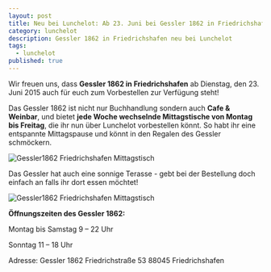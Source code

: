 ```yaml
---
layout: post
title: Neu bei Lunchelot: Ab 23. Juni bei Gessler 1862 in Friedrichshafen vorbestellen!
category: lunchelot
description: Gessler 1862 in Friedrichshafen neu bei Lunchelot
tags:
  - lunchelot
published: true
---
```


Wir freuen uns, dass __Gessler 1862 in Friedrichshafen__ ab Dienstag, den 23. Juni 2015 auch für euch zum Vorbestellen zur Verfügung steht! 

Das Gessler 1862 ist nicht nur Buchhandlung sondern auch __Cafe & Weinbar__, und bietet __jede Woche wechselnde Mittagstische von Montag bis Freitag__, die ihr nun über Lunchelot vorbestellen könnt. So habt ihr eine entspannte Mittagspause und könnt in den Regalen des Gessler schmöckern.

<img src="{{site.baseurl}}assets/gessler1862-tische.jpg" alt="Gessler1862 Friedrichshafen Mittagstisch" />

<!-- more -->

Das Gessler hat auch eine sonnige Terasse - gebt bei der Bestellung doch einfach an falls ihr dort essen möchtet!

<img src="{{site.baseurl}}assets/gessler1862-terasse.jpg" alt="Gessler1862 Friedrichshafen Mittagstisch" />


__Öffnungszeiten des Gessler 1862:__

Montag bis Samstag 9 – 22 Uhr

Sonntag 11 – 18 Uhr

Adresse:
Gessler 1862
Friedrichstraße 53
88045 Friedrichshafen

